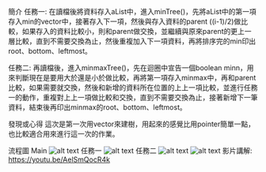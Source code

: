 簡介
任務一:
在讀檔後將資料存入aList中，進入minTree()，先將aList中的第一項存入min的vector中，接著存入下一項，然後與存入資料的parent ((i-1)/2)做比較，如果存入的資料比較小，則和parent做交換，並繼續與原來parent的更上一層比較，直到不需要交換為止，然後重複加入下一項資料，再將排序完的min印出root、bottom、leftmost。

任務二:
再讀檔後，進入minmaxTree()，先在迴圈中宣告一個boolean minn，用來判斷現在是要用大於還是小於做比較，再將第一項存入minmax中，再和parent比較，如果需要就交換，然後和新增的資料所在位置的上上一項比較，並進行任務一的動作，重複對上上一項做比較和交換，直到不需要交換為止，接著新增下一筆資料，結束後再印出minmax的root、bottom、leftmost。

發現或心得
這次是第一次用vector來建樹，用起來的感覺比用pointer簡單一點，也比較適合用來進行這一次的作業。

流程圖
Main
![alt text](image.png)
任務一
![alt text](image-1.png)
任務二
![alt text](image-2.png)
![alt text](image-3.png)
影片講解: https://youtu.be/AelSmQocR4k
